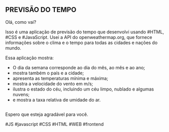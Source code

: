 ## PREVISÃO DO TEMPO

Olá, como vai?

Isso é uma aplicação de previsão do tempo que desenvolvi usando #HTML, #CSS e #JavaScript. Usei a API do openweathermap.org, que fornece informações sobre o clima e o tempo para todas as cidades e nações do mundo.

Essa aplicação mostra:
- O dia da semana corresponde ao dia do mês, ao mês e ao ano;
- mostra também o país e a cidade;
- apresenta as temperaturas mínima e máxima;
- mostra a velocidade do vento em m/s;
- ilustra o estado do céu, incluindo um céu limpo, nublado e algumas nuvens;
- e mostra a taxa relativa de umidade do ar.<br>

##

Espero que esteja agradável para você.


#JS #javascript #CSS #HTML #WEB #frontend
